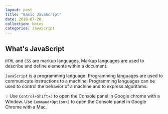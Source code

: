 ```yaml
---
layout: post
title: "Basic JavaScript"
date: 2018-07-28
collection: Notes
categories: JavaScript
---
```


## What's JavaScript

`HTML` and `CSS` are markup languages. Markup languages are used to describe and define elements within a document.

`JavaScript` is a programming language. Programming languages are used to communicate instructions to a machine. Programming languages can be used to control the behavior of a machine and to express algorithms.

💡 Use `Control+Shift+J` to open the Console panel in Google chrome with a Window. Use `Command+Option+J` to open the Console panel in Google Chrome with a Mac.
